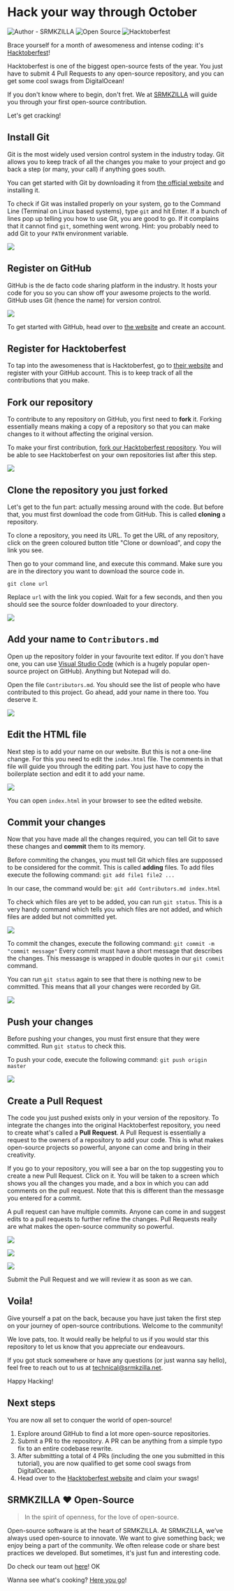 # Hack your way through October
![Author - SRMKZILLA](https://img.shields.io/badge/author-SRMKZILLA-orange)
![Open Source](https://img.shields.io/badge/-Open%20Source-green)
![Hacktoberfest](https://img.shields.io/badge/-Hacktoberfest-purple)

Brace yourself for a month of awesomeness and intense coding: it's  [Hacktoberfest](https://hacktoberfest.digitalocean.com/)!

Hacktoberfest is one of the biggest open-source fests of the year. You just have to submit 4 Pull Requests to any open-source repository, and you can get some cool swags from DigitalOcean!

If you don't know where to begin, don't fret. We at [SRMKZILLA](https://srmkzilla.net/) will guide you through your first open-source contribution.

Let's get cracking!
## Install Git
Git is the most widely used version control system in the industry today. Git allows you to keep track of all the changes you make to your project and go back a step (or many, your call) if anything goes south.

You can get started with Git by downloading it from [the official website](https://git-scm.com/downloads) and installing it.

To check if Git was installed properly on your system, go to the Command Line (Terminal on Linux based systems), type `git` and hit Enter. If a bunch of lines pop up telling you how to use Git, you are good to go. If it complains that it cannot find `git`, something went wrong. Hint: you probably need to add Git to your `PATH` environment variable.

![
](https://i.imgur.com/7Yjg88B.png "Check if Git was installed properly")
## Register on GitHub
GitHub is the de facto code sharing platform in the industry. It hosts your code for you so you can show off your awesome projects to the world. GitHub uses Git (hence the name) for version control.

![
](https://i.imgur.com/EmEjjqd.png "Register on Github")

To get started with GitHub, head over to [the website](https://github.com) and create an account. 
## Register for Hacktoberfest
To tap into the awesomeness that is Hacktoberfest, go to [their website](https://hacktoberfest.digitalocean.com/start) and register with your GitHub account. This is to keep track of all the contributions that you make.


## Fork our repository
To contribute to any repository on GitHub, you first need to **fork** it. Forking essentially means making a copy of a repository so that you can make changes to it without affecting the original version.

To make your first contribution, [fork our Hacktoberfest repository](https://github.com/srm-kzilla/Hacktoberfest). You will be able to see Hacktoberfest on your own repositories list after this step.

![
](https://i.imgur.com/Pqg7Ivt.png "Fork our repository")

## Clone the repository you just forked
Let's get to the fun part: actually messing around with the code. But before that, you must first download the code from GitHub. This is called **cloning** a repository.

To clone a repository, you need its URL. To get the URL of any repository, click on the green coloured button title "Clone or download", and copy the link you see.

Then go to your command line, and execute this command. Make sure you are in the directory you want to download the source code in.

`git clone url` 

Replace `url` with the link you copied. Wait for a few seconds, and then you should see the source folder downloaded to your directory.

![
](https://i.imgur.com/wGceXAR.png "Clone the repository")
## Add your name to `Contributors.md`
Open up the repository folder in your favourite text editor. If you don't have one, you can use [Visual Studio Code](https://code.visualstudio.com/download) (which is a hugely popular open-source project on GitHub). Anything but Notepad will do.

Open the file `Contributors.md`. You should see the list of people who have contributed to this project. Go ahead, add your name in there too. You deserve it.

![
](https://i.imgur.com/vQ4AC7N.png "Add your name to Contributors.md")

## Edit the HTML file
Next step is to add your name on our website. But this is not a one-line change. For this you need to edit the `index.html` file. The comments in that file will guide you through the editing part. You just have to copy the boilerplate section and edit it to add your name. 

![
](https://i.imgur.com/8XMhniH.png "Edit the HTML file")

You can open `index.html` in your browser to see the edited website.
## Commit your changes
Now that you have made all the changes required, you can tell Git to save these changes and **commit** them to its memory.

Before commiting the changes, you must tell Git which files are suppossed to be considered for the commit. This is called **adding** files. To add files execute the following command:
`git add file1 file2 ...`

In our case, the command would be:
`git add Contributors.md index.html`
 
 To check which files are yet to be added, you can run `git status`. This is a very handy command which tells you which files are not added, and which files are added but not committed yet.
 
 ![
](https://i.imgur.com/kYWImJG.png "Add the files")

 To commit the changes, execute the following command:
 `git commit -m "commit message"`
 Every commit must have a short message that describes the changes. This messasge is wrapped in double quotes in our `git commit` command.

You can run `git status` again to see that there is nothing new to be committed. This means that all your changes were recorded by Git.

![
](https://i.imgur.com/79ehN7D.png "Commit the changes")

## Push your changes

Before pushing your changes, you must first ensure that they were committed. Run `git status` to check this.

To push your code, execute the following command:
`git push origin master`

![
](https://i.imgur.com/FJ7VVM5.png "Push your changes")
## Create a Pull Request
The code you just pushed exists only in your version of the repository. To integrate the changes into the original Hacktoberfest repository, you need to create what's called a **Pull Request**. A Pull Request is essentially a request to the owners of a repository to add your code. This is what makes open-source projects so powerful, anyone can come and bring in their creativity.

If you go to your repository, you will see a bar on the top suggesting you to create a new Pull Request. Click on it. You will be taken to a screen which shows you all the changes you made, and a box in which you can add comments on the pull request. Note that this is different than the messasge you entered for a commit.

A pull request can have multiple commits. Anyone can come in and suggest edits to a pull requests to further refine the changes. Pull Requests really are what makes the open-source community so powerful.

![
](https://i.imgur.com/Gv3XakV.png "Pull Request")

![
](https://i.imgur.com/GQZc5sJ.png "Pull Request")

![
](https://i.imgur.com/clEUFfT.png "Pull Request")


Submit the Pull Request and we will review it as soon as we can.
## Voila!
Give yourself a pat on the back, because you have just taken the first step on your journey of open-source contributions. Welcome to the community!

We love pats, too. It would really be helpful to us if you would star this repository to let us know that you appreciate our endeavours.

If you got stuck somewhere or have any questions (or just wanna say hello), feel free to reach out to us at [technical@srmkzilla.net](mailto:technical@srmkzilla.net).

Happy Hacking!
## Next steps
You are now all set to conquer the world of open-source!
1. Explore around GitHub to find a lot more open-source repositories.
2. Submit a PR to the repository. A PR can be anything from a simple typo fix to an entire codebase rewrite.
3. After submitting a total of 4 PRs (including the one you submitted in this tutorial), you are now qualified to get some cool swags from DigitalOcean.
4. Head over to the [Hacktoberfest website](https://hacktoberfest.digitalocean.com/profile) and claim your swags!

## SRMKZILLA :hearts: Open-Source
> In the spirit of openness, for the love of open-source.

Open-source software is at the heart of SRMKZILLA. At SRMKZILLA, we’ve always used open-source to innovate. We want to give something back; we enjoy being a part of the community. We often release code or share best practices we developed. But sometimes, it's just fun and interesting code.

Do check our team out [here](https://srmkzilla.net/us.html)!
OK

Wanna see what's cooking? [Here you go](https://github.com/srm-kzilla)!
